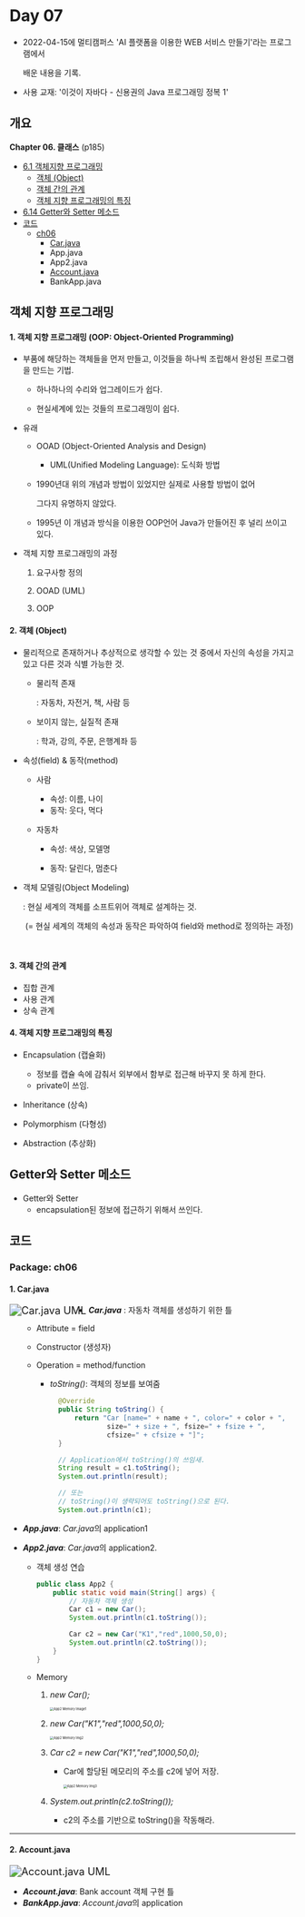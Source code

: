 # Day 07

- 2022-04-15에 멀티캠퍼스 'AI 플랫폼을 이용한 WEB 서비스 만들기'라는 프로그램에서

  배운 내용을 기록.

- 사용 교재: '이것이 자바다 - 신용권의 Java 프로그래밍 정복 1' 



## 개요

**Chapter 06. 클래스** (p185)

- [6.1 객체지향 프로그래밍](#1.객체지향프로그래밍)
  - [객체 (Object)](#객체(Object))
  - [객체 간의 관계](#객체간의관계)
  - [객체 지향 프로그래밍의 특징](#객체지향프로그래밍의특징)
- [6.14 Getter와 Setter 메소드](#Getter)
- [코드](#코드)
  - [ch06](Package:ch06)
    - [Car.java](#1.Car.java)
    - App.java
    - App2.java
    - [Account.java](#2.Account.java)
    - BankApp.java




## 객체 지향 프로그래밍

#### 1. 객체 지향 프로그래밍 (OOP: Object-Oriented Programming)

- 부품에 해당하는 객체들을 먼저 만들고, 이것들을 하나씩 조립해서 완성된 프로그램을 만드는 기법.

  - 하나하나의 수리와 업그레이드가 쉽다.

  - 현실세계에 있는 것들의 프로그래밍이 쉽다.




- 유래

  - OOAD (Object-Oriented Analysis and Design)

    - UML(Unified Modeling Language): 도식화 방법

  - 1990년대 위의 개념과 방법이 있었지만 실제로 사용할 방법이 없어

    그다지 유명하지 않았다.

  - 1995년 이 개념과 방식을 이용한 OOP언어 Java가 만들어진 후 널리 쓰이고 있다.



- 객체 지향 프로그래밍의 과정
  1. 요구사항 정의
  
  2. OOAD (UML)
  
  3. OOP
  
     

#### 2. 객체 (Object)

- 물리적으로 존재하거나 추상적으로 생각할 수 있는 것 중에서 자신의 속성을 가지고 있고 다른 것과 식별 가능한 것.

  - 물리적 존재

    : 자동차, 자전거, 책, 사람 등

  - 보이지 않는, 실질적 존재

    : 학과, 강의, 주문, 은행계좌 등
    
    
  
- 속성(field) & 동작(method)

  - 사람

    - 속성: 이름, 나이
    - 동작: 웃다, 먹다

  - 자동차

    - 속성: 색상, 모델명

    - 동작: 달린다, 멈춘다

      

- 객체 모델링(Object Modeling)

  : 현실 세계의 객체를 소프트위어 객체로 설계하는 것.

  ​	(= 현실 세계의 객체의 속성과 동작은 파악하여 field와 method로 정의하는 과정)

​	

#### 3. 객체 간의 관계
  - 집합 관계
  - 사용 관계
  - 상속 관계



#### 4. 객체 지향 프로그래밍의 특징
  - Encapsulation (캡슐화)
    - 정보를 캡슐 속에 감춰서 외부에서 함부로 접근해 바꾸지 못 하게 한다.
    - private이 쓰임.

  - Inheritance (상속)
  - Polymorphism (다형성)
  - Abstraction (추상화)



## Getter와 Setter 메소드

- Getter와 Setter
  -  encapsulation된 정보에 접근하기 위해서 쓰인다.



## 코드

### Package: ch06

#### 1. Car.java

<img src="README.assets/Car UML.png" alt="Car.java UML" style="zoom: 130%;" align = "left" />

- ***Car.java*** : 자동차 객체를 생성하기 위한 틀

  - Attribute = field

  - Constructor (생성자)

  - Operation = method/function

    - *toString()*: 객체의 정보를 보여줌

      ```java
      	@Override
      	public String toString() {
      		return "Car [name=" + name + ", color=" + color + ",
                  	size=" + size + ", fsize=" + fsize + ", 
              		cfsize=" + cfsize + "]";
      	}
      
      	// Application에서 toString()의 쓰임새.
      	String result = c1.toString();
      	System.out.println(result);
      
      	// 또는
      	// toString()이 생략되어도 toString()으로 된다.
      	System.out.println(c1);		
      ```

      

- ***App.java***: *Car.java*의 application1

- ***App2.java***: *Car.java*의 application2.

  - 객체 생성 연습

    ```java
    public class App2 {
    	public static void main(String[] args) {
    		// 자동차 객체 생성
    		Car c1 = new Car();
    		System.out.println(c1.toString());
    
    		Car c2 = new Car("K1","red",1000,50,0);
    		System.out.println(c2.toString());
    	}
    }
    ```

  - Memory

    1. *new Car();*

       <img src="README.assets/App2 Memory image1-16500405339544.jpg" alt="App2 Memory Image1" style="zoom:40%;" />

    2. *new Car("K1","red",1000,50,0);*

       <img src="README.assets/App2 Memory image2-16500420860286.jpg" alt="App2 Memory Img2" style="zoom:40%;" />

    3. *Car c2 = new Car("K1","red",1000,50,0);*

       - Car에 할당된 메모리의 주소를 c2에 넣어 저장.

         <img src="README.assets/App2 Memory Image3-16500421134087.jpg" alt="App2 Memory Img3" style="zoom:40%;" />

    4. *System.out.println(c2.toString());*
       - c2의 주소를 기반으로 toString()을 작동해라.



---

#### 2. Account.java



<img src="README.assets/Account UML.png" alt="Account.java UML" style="zoom:130%;" />

- ***Account.java***: Bank account 객체 구현 틀
- ***BankApp.java***: *Account.java*의 application 

